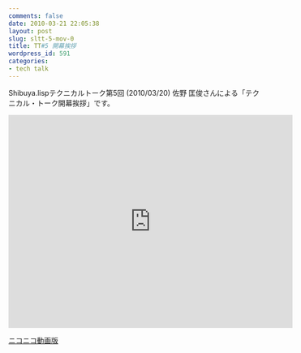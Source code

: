 ```yaml
---
comments: false
date: 2010-03-21 22:05:38
layout: post
slug: sltt-5-mov-0
title: TT#5 開幕挨拶
wordpress_id: 591
categories:
- tech talk
---
```


Shibuya.lispテクニカルトーク第5回 (2010/03/20) 佐野 匡俊さんによる「テクニカル・トーク開幕挨拶」です。

<iframe width="560" height="420" src="http://www.youtube.com/embed/3zZwjOuYobg" frameborder="0" allowfullscreen="allowfullscreen"></iframe>

[ニコニコ動画版](http://www.nicovideo.jp/watch/sm10103779)
